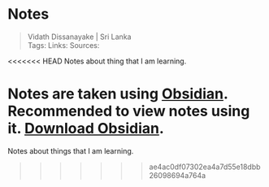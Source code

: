 # Notes

> Vidath Dissanayake | Sri Lanka  
> Tags: 
> Links:
> Sources:  

<<<<<<< HEAD
Notes about thing that I am learning. 

Notes are taken using [Obsidian](https://obsidian.md). Recommended to view notes using it.
[Download Obsidian](https://obsidian.md/download).
=======
Notes about things that I am learning.
>>>>>>> ae4ac0df07302ea4a7d55e18dbb26098694a764a

